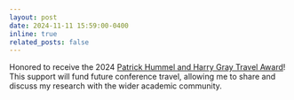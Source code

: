 ```yaml
---
layout: post
date: 2024-11-11 15:59:00-0400
inline: true
related_posts: false
---
```


Honored to receive the 2024 [Patrick Hummel and Harry Gray Travel Award](https://www.caltechy.org/hummel-gray-award)! This support will fund future conference travel, allowing me to share and discuss my research with the wider academic community.
